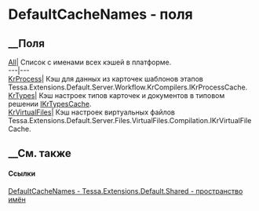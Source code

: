 # DefaultCacheNames - поля
##  __Поля
[All](F_Tessa_Extensions_Default_Shared_DefaultCacheNames_All.htm)|  Список с
именами всех кэшей в платформе.  
---|---  
[KrProcess](F_Tessa_Extensions_Default_Shared_DefaultCacheNames_KrProcess.htm)|
Кэш для данных из карточек шаблонов этапов
Tessa.Extensions.Default.Server.Workflow.KrCompilers.IKrProcessCache.  
[KrTypes](F_Tessa_Extensions_Default_Shared_DefaultCacheNames_KrTypes.htm)|
Кэш настроек типов карточек и документов в типовом решении
[IKrTypesCache](T_Tessa_Extensions_Default_Shared_Workflow_KrProcess_IKrTypesCache.htm).  
[KrVirtualFiles](F_Tessa_Extensions_Default_Shared_DefaultCacheNames_KrVirtualFiles.htm)|
Кэш настроек виртуальных файлов
Tessa.Extensions.Default.Server.Files.VirtualFiles.Compilation.IKrVirtualFileCache.  
## __См. также
#### Ссылки
[DefaultCacheNames -
](T_Tessa_Extensions_Default_Shared_DefaultCacheNames.htm)
[Tessa.Extensions.Default.Shared - пространство
имён](N_Tessa_Extensions_Default_Shared.htm)
